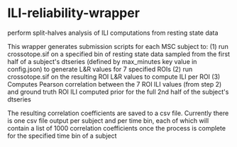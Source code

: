 # ILI-reliability-wrapper
perform split-halves analysis of ILI computations from resting state data

This wrapper generates submission scripts for each MSC subject to:
(1) run crossotope.sif on a specified bin of resting state data sampled from the first half of a subject's dtseries (defined by max_minutes key value in config.json) to generate L&R values for 7 specified ROIs
(2) run crossotope.sif on the resulting ROI L&R values to compute ILI per ROI
(3) Computes Pearson correlation between the 7 ROI ILI values (from step 2) and ground truth ROI ILI computed prior for the full 2nd half of the subject's dtseries

The resulting correlation coefficients are saved to a csv file. Currently there is one csv file output per subject and per time bin, each of which will contain a list of 1000 correlation coefficients once the process is complete for the specified time bin of a subject